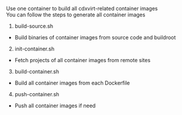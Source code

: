 Use one container to build all cdxvirt-related container images<br/>
You can follow the steps to generate all container images
1. build-source.sh
 - Build binaries of container images from source code and buildroot
2. init-container.sh
 - Fetch projects of all container images from remote sites
3. build-container.sh
 - Build all container images from each Dockerfile
4. push-container.sh
 - Push all container images if need
